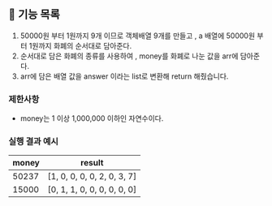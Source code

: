 ## 🚀 기능 목록
1. 50000원 부터 1원까지 9개 이므로 객체배열 9개를 만들고 , a 배열에 50000원 부터 1원까지 화폐의 순서대로 담아준다.
2. 순서대로 담은 화폐의 종류를 사용하여 , money를 화폐로 나눈 값을 arr에 담아준다.
3. arr에 담은 배열 값을 answer 이라는 list로 변환해 return 해줬습니다.

### 제한사항

- money는 1 이상 1,000,000 이하인 자연수이다.

### 실행 결과 예시

| money | result |
| --- | --- |
| 50237	| [1, 0, 0, 0, 0, 2, 0, 3, 7] |
| 15000	| [0, 1, 1, 0, 0, 0, 0, 0, 0] |